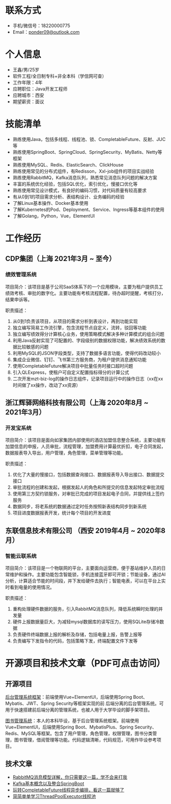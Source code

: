# 联系方式

* 手机/微信号：18220000775
* Email：ponder09@outlook.com

# 个人信息

* 王鑫/男/25岁
* 软件工程/全日制专科+非全本科（学信网可查）
* 工作年限：4年
* 应聘职位：Java开发工程师
* 应聘城市：西安
* 期望薪资：面议

# 技能清单

* 熟练使用Java，包括多线程、线程池、锁、CompletableFuture、反射、JUC等
* 熟练使用SpringBoot、SpringCloud、SpringSecurity、MyBatis、Netty等框架
* 熟练使用MySQL、Redis、ElasticSearch、ClickHouse
* 熟练使用常见的分布式组件，有Redisson，Xxl-job组件的项目实战经验
* 熟练使用RabbitMQ，Kafka消息队列，熟悉常见消息队列问题的解决方案
* 丰富的系统优化经验，包括SQL优化，索引优化，慢接口优化等
* 熟练使用常见设计模式，有良好的编码习惯，对代码质量有较高要求
* 有从0到1的项目需求分析、表结构设计、业务编码的经验
* 了解Linux基本操作、Docker基本使用
* 了解Kubernetes的Pod、Deployment、Service、Ingress等基本组件的使用
* 了解Golang，Python，Vue，ElementUI

# 工作经历

## CDP集团（上海 2021年3月 ~ 至今）

### 绩效管理系统

项目简介：该项目是基于公司SaaS体系下的一个应用模块，主要为租户提供员工绩效考核、审批的数字化。主要功能有考核流程配置，待办超时提醒，考核打分，结果申诉等。

职责描述：

1. 从0到1负责该项目，从项目的需求分析到表设计，再到功能实现
2. 独立编写简易工作流引擎，包含流程节点自定义，流转，驳回等功能
3. 独立编写绩效得分计算核心业务，使用策略模式解决多种计算模式的组合问题
4. 利用Java反射实现了可配置的、字段级别的数据权限功能，解决绩效系统的数据比较敏感的问题
5. 利用MySQL的JSON字段类型，支持了数据多语言功能，使得代码改动较小
6. 集成企业微信、钉钉、飞书第三方服务商，为租户提供消息通知功能
7. 使用CompletableFuture解决项目中批量任务时接口超时问题
8. 引入QLExpress，使租户可自定义配置指标得分的计算公式
9. 二次开发mzt-biz-log的操作日志组件，记录项目运行中的操作日志（xx在xx时间做了xx操作，改动了xx资源）

## 浙江辉驿网络科技有限公司（上海 2020年8月 ~ 2021年3月）

### 开发宝系统

项目简介：该项目是面向如家集团内部使用的酒店加盟信息整合系统，主要功能有加盟信息的申报，人员审批，流程管理，加盟费用计算最优折扣，电子合同发起，数据报表导入导出，用户管理，角色管理，菜单管理等功能。

职责描述：

1. 优化了大量的慢接口，包括数据查询接口、数据报表导入导出接口、数据提交接口
2. 审批流程的创建和发起，根据发起人的角色和所提交的信息发起特定审批流程
3. 使用第三方契约锁服务，对审批已完成的项目发起电子合同，并提供线上签约服务
4. 数据同步，将老系统的数据通过定时任务按照新表结构同步到新系统
5. 项目进度数据报表开发，统计每个项目的开发进度

## 东联信息技术有限公司 （西安 2019年4月 ~ 2020年8月）

### 智能云联系统

项目简介：该项目是一个物联网的平台，主要面向运营商，便于基站维护人员的日常维护和操作。主要功能包含智能锁，手机连接蓝牙即可开锁；节能设备，通过AI分析，计算适合节能的时间段，并下发给硬件去执行；智能电表，可以在平台上实时看到电量的使用情况。

职责描述：

1. 重构处理硬件数据的服务，引入RabbitMQ消息队列，降低系统瞬时处理的并发量
3. 硬件上报数据量巨大，为减轻mysql数据库的读写压力，使用SQLite存储冷数据
4. 负责硬件终端数据上报的解析及存储，包括电量上报，告警上报等
6. 负责编写下发指令的代码，包括策略下发，终端配置文件下发等

# 开源项目和技术文章（PDF可点击访问）

## 开源项目
[后台管理系统框架](https://github.com/WangXin3/Spirngboot_vue)：前端使用Vue+ElementUI，后端使用Spring Boot、Mybatis、JWT、Spring Security等框架实现的前	后端分离的后台管理系统。可用于快速搭建前后端分离的管理系统，也被人用于大学毕设的脚手架项目。

[图书管理系统](https://github.com/WangXin3/library-management)：本人的本科毕设，基于后台管理系统框架。前端使用Vue+ElementUI，后端使用Spring Boot、MybatisPlus、Spring Security、Redis、MySQL等框架。包含了用户管理，角色管理，权限管理，图书分类管理，图书管理，借阅管理等功能。代码逻辑清晰，代码规范，可用作毕设参考项目。

## 技术文章

* [RabbitMQ消息模型详解，你只需要这一篇，学不会来打我](https://blog.csdn.net/w306026355/article/details/105467182)
* [Kafka基本概念以及整合SpringBoot](https://blog.csdn.net/w306026355/article/details/128584232)
* [玩转CompletableFuture线程异步编排，看这一篇就够了](https://blog.csdn.net/w306026355/article/details/109707269)
* [简简单单学习ThreadPoolExecutor线程池](https://blog.csdn.net/w306026355/article/details/109586661)
